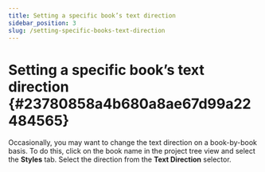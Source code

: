 ```yaml
---
title: Setting a specific book’s text direction
sidebar_position: 3
slug: /setting-specific-books-text-direction
---
```




# **Setting a specific book’s text direction** {#23780858a4b680a8ae67d99a22484565}


Occasionally, you may want to change the text direction on a book-by-book basis. To do this, click on the book name in the project tree view and select the **Styles** tab. Select the direction from the **Text Direction** selector.

